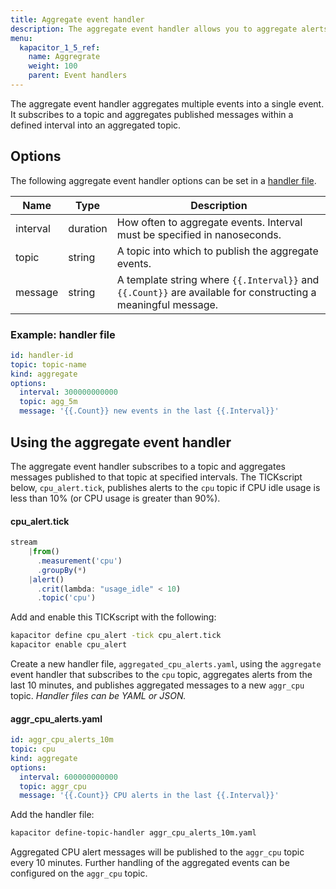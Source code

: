```yaml
---
title: Aggregate event handler
description: The aggregate event handler allows you to aggregate alerts messages over a specified interval. This page includes aggregate options and usage examples.
menu:
  kapacitor_1_5_ref:
    name: Aggregrate
    weight: 100
    parent: Event handlers
---
```


The aggregate event handler aggregates multiple events into a single event.
It subscribes to a topic and aggregates published messages within a defined
interval into an aggregated topic.

## Options
The following aggregate event handler options can be set in a
[handler file](/kapacitor/v1.5/event_handlers/#handler-file).

| Name     | Type            | Description                                                                                                   |
| ----     | ----            | -----------                                                                                                   |
| interval | duration        | How often to aggregate events. Interval must be specified in nanoseconds.                                     |
| topic    | string          | A topic into which to publish the aggregate events.                                                           |
| message  | string          | A template string where `{{.Interval}}` and `{{.Count}}` are available for constructing a meaningful message. |

### Example: handler file
```yaml
id: handler-id
topic: topic-name
kind: aggregate
options:
  interval: 300000000000
  topic: agg_5m
  message: '{{.Count}} new events in the last {{.Interval}}'
```

## Using the aggregate event handler
The aggregate event handler subscribes to a topic and aggregates messages
published to that topic at specified intervals.
The TICKscript below, `cpu_alert.tick`, publishes alerts to the `cpu` topic if
CPU idle usage is less than 10% (or CPU usage is greater than 90%).

#### cpu\_alert.tick
```js
stream
    |from()
      .measurement('cpu')
      .groupBy(*)
    |alert()
      .crit(lambda: "usage_idle" < 10)
      .topic('cpu')
```

Add and enable this TICKscript with the following:

```bash
kapacitor define cpu_alert -tick cpu_alert.tick
kapacitor enable cpu_alert
```

Create a new handler file, `aggregated_cpu_alerts.yaml`, using the `aggregate`
event handler that subscribes to the `cpu` topic, aggregates alerts from the
last 10 minutes, and publishes aggregated messages to a new `aggr_cpu` topic.
_Handler files can be YAML or JSON._

#### aggr_cpu_alerts.yaml
```yaml
id: aggr_cpu_alerts_10m
topic: cpu
kind: aggregate
options:
  interval: 600000000000
  topic: aggr_cpu
  message: '{{.Count}} CPU alerts in the last {{.Interval}}'
```

Add the handler file:

```bash
kapacitor define-topic-handler aggr_cpu_alerts_10m.yaml
```

Aggregated CPU alert messages will be published to the `aggr_cpu` topic every
10 minutes. Further handling of the aggregated events can be configured on the
`aggr_cpu` topic.
